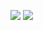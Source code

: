 ![](https://raw.githubusercontent.com/Zagith/Zagith-Stats/master/generated/overview.svg#gh-dark-mode-only)
![](https://raw.githubusercontent.com/Zagith/Zagith-Stats/master/generated/languages.svg#gh-dark-mode-only)
